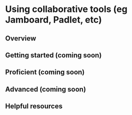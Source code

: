 # Using collaborative tools (eg Jamboard, Padlet, etc)

## Overview 


## Getting started (coming soon)


## Proficient (coming soon)


## Advanced (coming soon)


## Helpful resources    
